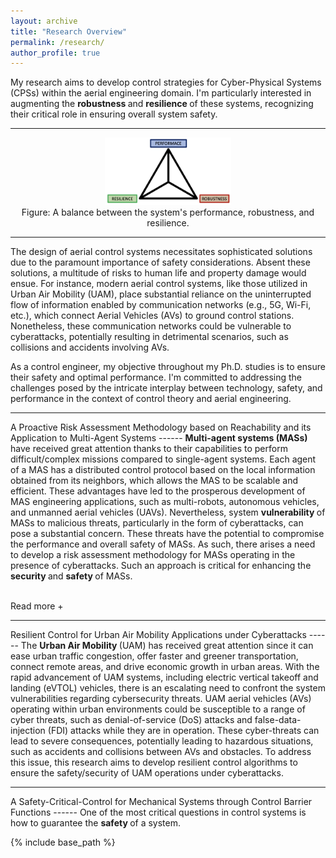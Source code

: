 ```yaml
---
layout: archive
title: "Research Overview"
permalink: /research/
author_profile: true
---
```


My research aims to develop control strategies for Cyber-Physical Systems (CPSs) within the aerial engineering domain. I'm particularly interested in augmenting the <strong> robustness </strong> and <strong> resilience </strong> of these systems, recognizing their critical role in ensuring overall system safety. 

<hr>  
<div style="text-align:center;">
  <img src="/images/Diagram.png" alt="MAS" style="width:40%">
  <figcaption> Figure: A balance between the system's performance, robustness, and resilience. </figcaption>
</div>
<hr>  

The design of aerial control systems necessitates sophisticated solutions due to the paramount importance of safety considerations. Absent these solutions, a multitude of risks to human life and property damage would ensue. For instance, modern aerial control systems, like those utilized in Urban Air Mobility (UAM), place substantial reliance on the uninterrupted flow of information enabled by communication networks (e.g., 5G, Wi-Fi, etc.), which connect Aerial Vehicles (AVs) to ground control stations. Nonetheless, these communication networks could be vulnerable to cyberattacks, potentially resulting in detrimental scenarios, such as collisions and accidents involving AVs.

As a control engineer, my objective throughout my Ph.D. studies is to ensure their safety and optimal performance. I'm committed to addressing the challenges posed by the intricate interplay between technology, safety, and performance in the context of control theory and aerial engineering. 

<hr>
A Proactive Risk Assessment Methodology based on Reachability and its Application to Multi-Agent Systems
------
<div id="dots" style="display:inline"> <strong> Multi-agent systems (MASs) </strong> have received great attention thanks to their capabilities to perform difficult/complex missions compared to single-agent systems. Each agent of a MAS has a distributed control protocol based on the local information obtained from its neighbors, which allows the MAS to be scalable and efficient. These advantages have led to the prosperous development of MAS engineering applications, such as multi-robots, autonomous vehicles, and unmanned aerial vehicles (UAVs). Nevertheless, system <strong> vulnerability </strong> of MASs to malicious threats, particularly in the form of cyberattacks, can pose a substantial concern. These threats have the potential to compromise the performance and overall safety of MASs. As such, there arises a need to develop a risk assessment methodology for MASs operating in the presence of cyberattacks. Such an approach is critical for enhancing the <strong> security </strong> and <strong> safety </strong> of MASs. </div>

<div id="more" style="display:none">
In contrast to single-agent systems, MASs exhibit a distinctive feature wherein the functionality and mission execution of MASs are profoundly reliant on inter-agent communication. For instance, in the context of UAM, the major tasks of aerial vehicles (AVs) in an urban environment would be cargo delivery, passenger transportation, and medical service. To increase operational efficiency, AVs will maintain formation control by sharing their vehicle's information (e.g., position and velocity) to achieve it.

<hr>  
<div style="text-align:center;">
  <img src="/images/Multi-Agent-System.png" alt="MAS" style="width:60%">
  <figcaption> Figure 1: An illustration of the operation of MAS in an urban environment. </figcaption>
</div>
<hr>  

Nevertheless, strong reliance on communication between AVs could give rise to system vulnerabilities toward cyberattacks (e.g., denial-of-service (DoS), false-data-injection (FDI), stealthy attacks, etc.). These malicious incursions may disrupt the integrity of information exchange among AVs, potentially jeopardizing their abilities to achieve their designed tasks. Consequently, in the MAS, computer science, and control communities, numerous research have been conducted to reactively mitigate/reduce the detrimental effects of cyber threats. 

<hr>  
<div style="text-align:center;">
  <img src="/images/Attack.png" alt="MAS" style="width:60%">
  <figcaption> Figure 2: An impact of cyberattacks during the operation of MAS. </figcaption>
</div>
<hr>  

One of the drawbacks of the previous studies, from a defender's perspective, lies in the fact that mitigation strategies are triggered after the detection of an attack occurrence. However, these reactive strategies may not fully guarantee the system's safety in the presence of attacks. Since the safety of aerial systems, like UAM, is critically related to human lives and properties, focusing on mitigation/defense strategies that operate 
preemptively, before the identification of attack occurrence, is necessary.  

<hr>  
Building upon the above discussion, this research focuses on the development of a reachability-based proactive risk assessment strategy under cyberattacks. Based on the assumptions regarding the attack scenarios (e.g., types of attack vectors, norm-bounded condition, etc.) and reachability concept, we can mathematically measure how much cyberattacks can potentially impact the performance of MASs within a certain time window. The measurement from our methodology can be represented by an over-approximated ellipsoid, where this technique is well-aligned with control theory and applications of optimization. For graphical illustrations, please refer to Figure 3. 

<hr>  
<div style="text-align:center;">
  <img src="/images/Reach.png" alt="MAS" style="width:60%">
  <figcaption> Figure 3: A proactive risk assessment with an over-approximated ellipsoidal-based reachable set. </figcaption>
</div>
<hr>  

In conclusion, our proactive risk assessment method can be applied to practical MASs, like UAM. To summarize the main contributions of our research, it enables the evaluation of potential risks associated with missions, including both individual agents and entire MAS levels. In detail, if there are overlaps between the over-approximated reachable sets, certain agents (as illustrated in Figure 4, AV 1 and AV 2) may encounter collision risks. Furthermore, when taking into account the composite union of all over-approximated reachable sets, this MAS configuration could potentially be susceptible to collisions with urban structures. A graphical illustration depicts this operation within the specific airspace, which is depicted as A in Figure 4.

<hr>  
<div style="text-align:center;">
  <img src="/images/Overview_new.png" alt="MAS_New" style="width:60%">
  <figcaption> Figure 4: An application of the proposed method to the UAM scenario. </figcaption>
</div>
<hr>  

Finally, this reachability-based risk assessment method would allow us to enhance to safety and security of MAS in a proactive manner. The next question of this topic would be: 1) How can we integrate this security metric into the design of the safety controller?, 2) What strategies can be employed to implement this metric in real-world systems with hardware components?, and 3) How can we effectively reduce the size of the over-approximated reachable sets? For more technical details of this research, please refer to our <a href="https://ieeexplore.ieee.org/abstract/document/10153779">work</a>.


</div>

<hr style="height:2pt; visibility:hidden;" />
<btn onclick="myFunction1()" id="myBtn">Read more +</btn> 

<hr>
Resilient Control for Urban Air Mobility Applications under Cyberattacks
------
<div id="dots" style="display:inline"> The <strong> Urban Air Mobility </strong> (UAM) has received great attention since it can ease urban traffic congestion, offer faster and greener transportation, connect remote areas, and drive economic growth in urban areas. With the rapid advancement of UAM systems, including electric vertical takeoff and landing (eVTOL) vehicles, there is an escalating need to confront the system vulnerabilities regarding cybersecurity threats. UAM aerial vehicles (AVs) operating within urban environments could be susceptible to a range of cyber threats, such as denial-of-service (DoS) attacks and false-data-injection (FDI) attacks while they are in operation. These cyber-threats can lead to severe consequences, potentially leading to hazardous situations, such as accidents and collisions between AVs and obstacles. To address this issue, this research aims to develop resilient control algorithms to ensure the safety/security of UAM operations under cyberattacks. </div>
<div id="more" style="display:none"> 
TBD
</div>


<hr>
A Safety-Critical-Control for Mechanical Systems through Control Barrier Functions
------
One of the most critical questions in control systems is how to guarantee the <strong> safety </strong> of a system.

<script>
function myFunction1() {
  var dots = document.getElementById("dots");
  var moreText = document.getElementById("more");
  var btnText = document.getElementById("myBtn");

  if (dots.style.display === "none") {
    dots.style.display = "inline";
    btnText.innerHTML = "Read more +"; 
    moreText.style.display = "none";
  } else {
    dots.style.display = "none";
    btnText.innerHTML = "Read less -"; 
    moreText.style.display = "inline";
  }
}
</script>

{% include base_path %}



